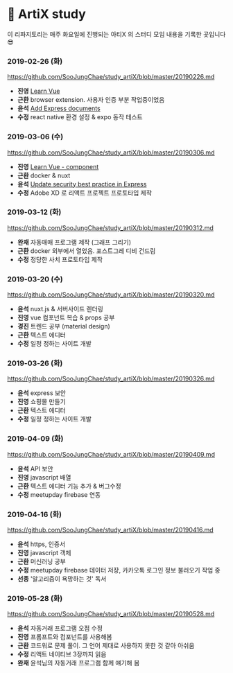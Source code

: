 # :rainbow: ArtiX study

이 리파지토리는 매주 화요일에 진행되는 아티X 의 스터디 모임 내용을 기록한 곳입니다 :sunglasses:

### 2019-02-26 (화)
https://github.com/SooJungChae/study_artiX/blob/master/20190226.md
- **진영** [Learn Vue](https://github.com/JinyeongMika/TIL/blob/master/index.html)
- **근환** browser extension. 사용자 인증 부분 작업중이었음
- **윤석** [Add Express documents](https://github.com/hannut91/TIL/commit/c74bec506ab6b2503d21acc9050f24a36537954e)
- **수정** react native 환경 설정 & expo 동작 테스트

### 2019-03-06 (수)
https://github.com/SooJungChae/study_artiX/blob/master/20190306.md
- **진영** [Learn Vue - component](https://github.com/JinyeongMika/TIL/commit/acd08ea7d3367c5731b80f27df4cda3828d96d76)
- **근환** docker & nuxt
- **윤석** [Update security best practice in Express](https://github.com/hannut91/TIL/commit/8b5949d8811754b15333cf41c12706d589c1bda9)
- **수정** Adobe XD 로 리액트 프로젝트 프로토타입 제작

### 2019-03-12 (화)
https://github.com/SooJungChae/study_artiX/blob/master/20190312.md
- **완재** 자동매매 프로그램 제작 (그래프 그리기)
- **근환** docker 외부에서 열었음. 포스트그레 디비 건드림
- **수정** 정당한 사치 프로토타입 제작

### 2019-03-20 (수)
https://github.com/SooJungChae/study_artiX/blob/master/20190320.md
- **윤석** nuxt.js & 서버사이드 렌더링
- **진영** vue 컴포넌트 복습 & props 공부
- **경진** 트렌드 공부 (material design)
- **근환** 텍스트 에디터
- **수정** 일정 정하는 사이트 개발

### 2019-03-26 (화)
https://github.com/SooJungChae/study_artiX/blob/master/20190326.md
- **윤석** express 보안
- **진영** 쇼핑몰 만들기
- **근환** 텍스트 에디터
- **수정** 일정 정하는 사이트 개발

### 2019-04-09 (화)
https://github.com/SooJungChae/study_artiX/blob/master/20190409.md
- **윤석** API 보안
- **진영** javascript 배열
- **근환** 텍스트 에디터 기능 추가 & 버그수정
- **수정** meetupday firebase 연동

### 2019-04-16 (화)
https://github.com/SooJungChae/study_artiX/blob/master/20190416.md
- **윤석** https, 인증서
- **진영** javascript 객체
- **근환** 머신러닝 공부
- **수정** meetupday firebase 데이터 저장, 카카오톡 로그인 정보 불러오기 작업 중
- **선종** '알고리즘이 욕망하는 것' 독서

### 2019-05-28 (화)
https://github.com/SooJungChae/study_artiX/blob/master/20190528.md
- **윤석** 자동거래 프로그램 오점 수정
- **진영** 프롬프트와 컴포넌트를 사용해봄
- **근환** 코드워로 문제 풀이. 그 언어 제대로 사용하지 못한 것 같아 아쉬움
- **수정** 리액트 네이티브 3장까지 읽음
- **완재** 윤석님의 자동거래 프로그램 함께 얘기해 봄
